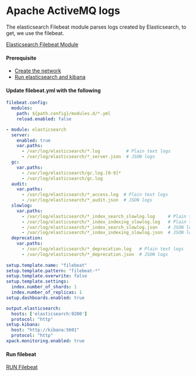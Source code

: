
# Apache ActiveMQ logs

The elasticsearch Filebeat module parses logs created by Elasticsearch, to get, we use the filebeat.

[Elasticsearch Filebeat Module](https://www.elastic.co/guide/en/beats/filebeat/7.6/filebeat-module-elasticsearch.html)


#### Prerequisite

- [Create the network](../README.md)
- [Run elasticsearch and kibana](../ELASTICSEARCH_KIBANA.md)

#### Update filebeat.yml with the following

```yml
filebeat.config:
  modules:
    path: ${path.config}/modules.d/*.yml
    reload.enabled: false

- module: elasticsearch
  server:
    enabled: true
    var.paths:
      - /var/log/elasticsearch/*.log          # Plain text logs
      - /var/log/elasticsearch/*_server.json  # JSON logs
  gc:
    var.paths:
      - /var/log/elasticsearch/gc.log.[0-9]*
      - /var/log/elasticsearch/gc.log
  audit:
    var.paths:
      - /var/log/elasticsearch/*_access.log  # Plain text logs
      - /var/log/elasticsearch/*_audit.json  # JSON logs
  slowlog:
    var.paths:
      - /var/log/elasticsearch/*_index_search_slowlog.log     # Plain text logs
      - /var/log/elasticsearch/*_index_indexing_slowlog.log   # Plain text logs
      - /var/log/elasticsearch/*_index_search_slowlog.json    # JSON logs
      - /var/log/elasticsearch/*_index_indexing_slowlog.json  # JSON logs
  deprecation:
    var.paths:
      - /var/log/elasticsearch/*_deprecation.log   # Plain text logs
      - /var/log/elasticsearch/*_deprecation.json  # JSON logs
    
setup.template.name: "filebeat"
setup.template.pattern: "filebeat-*"
setup.template.overwrite: false
setup.template.settings:
  index.number_of_shards: 1
  index.number_of_replicas: 1
setup.dashboards.enabled: true

output.elasticsearch:
  hosts: ['elasticsearch:9200']
  protocol: "http"
setup.kibana:
  host: "http://kibana:5601"
  protocol: "http"
xpack.monitoring.enabled: true
```

#### Run filebeat

[RUN Filebeat](../../filebeat/README.md)


